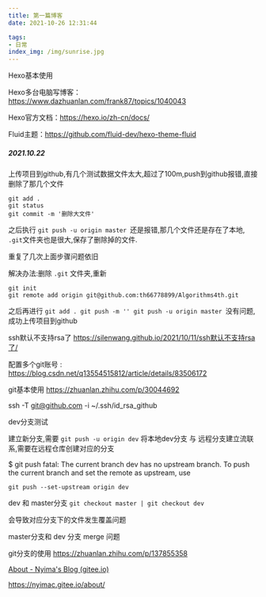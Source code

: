 ```yaml
---
title: 第一篇博客
date: 2021-10-26 12:31:44 

tags:
- 日常
index_img: /img/sunrise.jpg
---
```


Hexo基本使用

<!--more-->

Hexo多台电脑写博客：https://www.dazhuanlan.com/frank87/topics/1040043

Hexo官方文档：https://hexo.io/zh-cn/docs/

Fluid主题：https://github.com/fluid-dev/hexo-theme-fluid

##### 2021.10.22

上传项目到github,有几个测试数据文件太大,超过了100m,push到github报错,直接删除了那几个文件

```
git add .
git status
git commit -m '删除大文件'
```

之后执行 `git push -u origin master `还是报错,那几个文件还是存在了本地, `.git`文件夹也是很大,保存了删除掉的文件.

重复了几次上面步骤问题依旧

解决办法:删除 `.git` 文件夹,重新

```
git init
git remote add origin git@github.com:th66778899/Algorithms4th.git
```

之后再进行 `git add . git push -m '' git push -u origin master `没有问题,成功上传项目到github

ssh默认不支持rsa了 https://silenwang.github.io/2021/10/11/ssh默认不支持rsa了/

配置多个git账号 : https://blog.csdn.net/q13554515812/article/details/83506172

git基本使用 https://zhuanlan.zhihu.com/p/30044692

ssh -T [git@github.com](mailto:git@github.com) -i ~/.ssh/id_rsa_github

dev分支测试

建立新分支,需要 `git push -u origin dev` 将本地dev分支 与 远程分支建立流联系,需要在远程仓库创建对应的分支

$ git push fatal: The current branch dev has no upstream branch. To push the current branch and set the remote as upstream, use

```
git push --set-upstream origin dev
```

dev 和 master分支 `git checkout master | git checkout dev`

会导致对应分支下的文件发生覆盖问题

master分支和 dev 分支 merge 问题

 git分支的使用 https://zhuanlan.zhihu.com/p/137855358

[About - Nyima's Blog (gitee.io)](https://nyimac.gitee.io/about/)

https://nyimac.gitee.io/about/